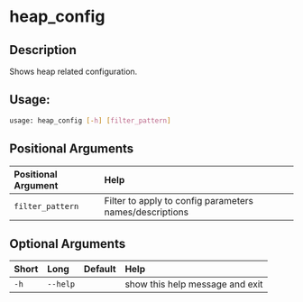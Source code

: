 



# heap_config

## Description


Shows heap related configuration.
## Usage:


```bash
usage: heap_config [-h] [filter_pattern]

```
## Positional Arguments

|Positional Argument|Help|
| :--- | :--- |
|`filter_pattern`|Filter to apply to config parameters names/descriptions|

## Optional Arguments

|Short|Long|Default|Help|
| :--- | :--- | :--- | :--- |
|`-h`|`--help`||show this help message and exit|
